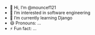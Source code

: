 - 👋 Hi, I’m @mouncef121
- 👀 I’m interested in software engineering
- 🌱 I’m currently learning Django
- 😄 Pronouns: ...
- ⚡ Fun fact: ...

<!---
mouncef121/mouncef121 is a ✨ special ✨ repository because its `README.md` (this file) appears on your GitHub profile.
You can click the Preview link to take a look at your changes.
--->
